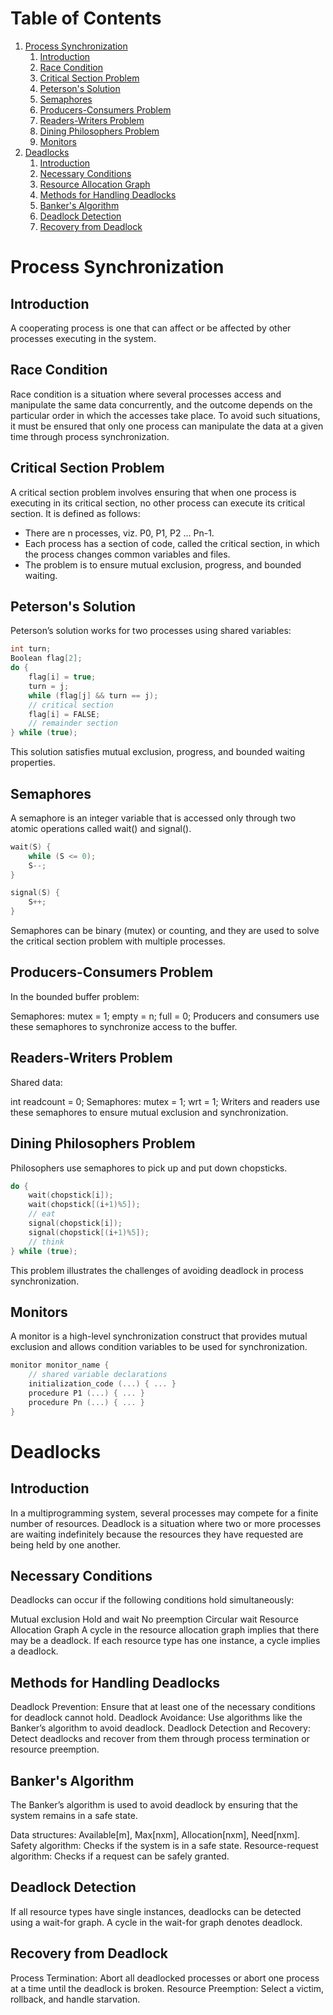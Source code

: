 # Table of Contents
1. [Process Synchronization](#process-synchronization)
   1. [Introduction](#introduction)
   2. [Race Condition](#race-condition)
   3. [Critical Section Problem](#critical-section-problem)
   4. [Peterson's Solution](#petersons-solution)
   5. [Semaphores](#semaphores)
   6. [Producers-Consumers Problem](#producers-consumers-problem)
   7. [Readers-Writers Problem](#readers-writers-problem)
   8. [Dining Philosophers Problem](#dining-philosophers-problem)
   9. [Monitors](#monitors)
2. [Deadlocks](#deadlocks)
   1. [Introduction](#introduction-1)
   2. [Necessary Conditions](#necessary-conditions)
   3. [Resource Allocation Graph](#resource-allocation-graph)
   4. [Methods for Handling Deadlocks](#methods-for-handling-deadlocks)
   5. [Banker's Algorithm](#bankers-algorithm)
   6. [Deadlock Detection](#deadlock-detection)
   7. [Recovery from Deadlock](#recovery-from-deadlock)

# Process Synchronization

## Introduction
A cooperating process is one that can affect or be affected by other processes executing in the system.

## Race Condition
Race condition is a situation where several processes access and manipulate the same data concurrently, and the outcome depends on the particular order in which the accesses take place. To avoid such situations, it must be ensured that only one process can manipulate the data at a given time through process synchronization.

## Critical Section Problem
A critical section problem involves ensuring that when one process is executing in its critical section, no other process can execute its critical section. It is defined as follows:
- There are n processes, viz. P0, P1, P2 ... Pn-1.
- Each process has a section of code, called the critical section, in which the process changes common variables and files.
- The problem is to ensure mutual exclusion, progress, and bounded waiting.

## Peterson's Solution
Peterson’s solution works for two processes using shared variables:
```c
int turn;
Boolean flag[2];
do {
    flag[i] = true;
    turn = j;
    while (flag[j] && turn == j);
    // critical section
    flag[i] = FALSE;
    // remainder section
} while (true);
```
This solution satisfies mutual exclusion, progress, and bounded waiting properties.

## Semaphores
A semaphore is an integer variable that is accessed only through two atomic operations called wait() and signal().

```c
wait(S) {
    while (S <= 0);
    S--;
}

signal(S) {
    S++;
}
```
Semaphores can be binary (mutex) or counting, and they are used to solve the critical section problem with multiple processes.

## Producers-Consumers Problem
In the bounded buffer problem:

Semaphores: mutex = 1; empty = n; full = 0;
Producers and consumers use these semaphores to synchronize access to the buffer.

## Readers-Writers Problem
Shared data:

int readcount = 0;
Semaphores: mutex = 1; wrt = 1;
Writers and readers use these semaphores to ensure mutual exclusion and synchronization.

## Dining Philosophers Problem
Philosophers use semaphores to pick up and put down chopsticks.

```c
do {
    wait(chopstick[i]);
    wait(chopstick[(i+1)%5]);
    // eat
    signal(chopstick[i]);
    signal(chopstick[(i+1)%5]);
    // think
} while (true);
```
This problem illustrates the challenges of avoiding deadlock in process synchronization.

## Monitors
A monitor is a high-level synchronization construct that provides mutual exclusion and allows condition variables to be used for synchronization.

```c
monitor monitor_name {
    // shared variable declarations
    initialization_code (...) { ... }
    procedure P1 (...) { ... }
    procedure Pn (...) { ... }
}
```

# Deadlocks
## Introduction
In a multiprogramming system, several processes may compete for a finite number of resources. Deadlock is a situation where two or more processes are waiting indefinitely because the resources they have requested are being held by one another.

## Necessary Conditions
Deadlocks can occur if the following conditions hold simultaneously:

Mutual exclusion
Hold and wait
No preemption
Circular wait
Resource Allocation Graph
A cycle in the resource allocation graph implies that there may be a deadlock. If each resource type has one instance, a cycle implies a deadlock.

## Methods for Handling Deadlocks
Deadlock Prevention: Ensure that at least one of the necessary conditions for deadlock cannot hold.
Deadlock Avoidance: Use algorithms like the Banker’s algorithm to avoid deadlock.
Deadlock Detection and Recovery: Detect deadlocks and recover from them through process termination or resource preemption.

## Banker's Algorithm
The Banker’s algorithm is used to avoid deadlock by ensuring that the system remains in a safe state.

Data structures: Available[m], Max[nxm], Allocation[nxm], Need[nxm].
Safety algorithm: Checks if the system is in a safe state.
Resource-request algorithm: Checks if a request can be safely granted.

## Deadlock Detection
If all resource types have single instances, deadlocks can be detected using a wait-for graph. A cycle in the wait-for graph denotes deadlock.

## Recovery from Deadlock
Process Termination: Abort all deadlocked processes or abort one process at a time until the deadlock is broken.
Resource Preemption: Select a victim, rollback, and handle starvation.